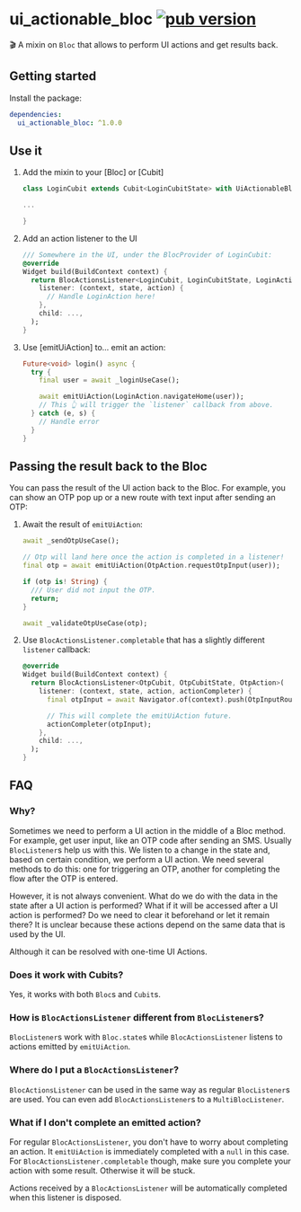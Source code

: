 # ui_actionable_bloc [![pub version][pub-version-img]][pub-version-url]

🎬 A mixin on `Bloc` that allows to perform UI actions and get results back.

## Getting started

Install the package:

```yaml
dependencies:
  ui_actionable_bloc: ^1.0.0
```

## Use it

1. Add the mixin to your [Bloc] or [Cubit]

   ```dart
   class LoginCubit extends Cubit<LoginCubitState> with UiActionableBlocMixin<LoginCubitState, LoginAction> {
   
   ...
   
   }
   ```
2. Add an action listener to the UI

   ```dart
   /// Somewhere in the UI, under the BlocProvider of LoginCubit:
   @override
   Widget build(BuildContext context) {
     return BlocActionsListener<LoginCubit, LoginCubitState, LoginAction>(
       listener: (context, state, action) {
         // Handle LoginAction here!
       },
       child: ...,
     );
   }
   ```
3. Use [emitUiAction] to... emit an action:

   ```dart
   Future<void> login() async {
     try {
       final user = await _loginUseCase();

       await emitUiAction(LoginAction.navigateHome(user));
       // This 👆 will trigger the `listener` callback from above.
     } catch (e, s) {
       // Handle error
     }
   }
   ```

## Passing the result back to the Bloc

You can pass the result of the UI action back to the Bloc. For example, you can show an OTP pop up or a new route with text input after sending an OTP:

1. Await the result of `emitUiAction`:
   ```dart
   await _sendOtpUseCase();

   // Otp will land here once the action is completed in a listener!
   final otp = await emitUiAction(OtpAction.requestOtpInput(user));

   if (otp is! String) {
     /// User did not input the OTP.
     return;
   }

   await _validateOtpUseCase(otp);
   ```
2. Use `BlocActionsListener.completable` that has a slightly different `listener` callback:

   ```dart
   @override
   Widget build(BuildContext context) {
     return BlocActionsListener<OtpCubit, OtpCubitState, OtpAction>(
       listener: (context, state, action, actionCompleter) {
         final otpInput = await Navigator.of(context).push(OtpInputRoute());

         // This will complete the emitUiAction future.
         actionCompleter(otpInput);
       },
       child: ...,
     );
   }
   ```

## FAQ

### Why?

Sometimes we need to perform a UI action in the middle of a Bloc method. For example, get user input, like an OTP code after sending an SMS. Usually `BlocListener`s help us with this. We listen to a change in the state and, based on certain condition, we perform a UI action. We need several methods to do this: one for triggering an OTP, another for completing the flow after the OTP is entered.

However, it is not always convenient. What do we do with the data in the state after a UI action is performed? What if it will be accessed after a UI action is performed? Do we need to clear it beforehand or let it remain there? It is unclear because these actions depend on the same data that is used by the UI.

Although it can be resolved with one-time UI Actions.

### Does it work with Cubits?

Yes, it works with both `Bloc`s and `Cubit`s.

### How is `BlocActionsListener` different from `BlocListener`s?

`BlocListener`s work with `Bloc.state`s while `BlocActionsListener` listens to actions emitted by `emitUiAction`.

### Where do I put a `BlocActionsListener`?

`BlocActionsListener` can be used in the same way as regular `BlocListener`s are used. You can even add `BlocActionsListener`s to a `MultiBlocListener`.

### What if I don't complete an emitted action?

For regular `BlocActionsListener`, you don't have to worry about completing an action. It `emitUiAction` is immediately completed with a `null` in this case. For `BlocActionsListener.completable` though, make sure you complete your action with some result. Otherwise it will be stuck.

Actions received by a `BlocActionsListener` will be automatically completed when this listener is disposed.

<!-- References -->
[pub-version-img]: https://img.shields.io/badge/pub-v1.0.0-0175c2?logo=flutter
[pub-version-url]: https://pub.dev/packages/ui_actionable_bloc